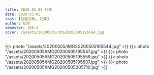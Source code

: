 ```yaml
---
title: 2020.05.05 社集
date: 2020-05-05
tags: [社團活動, 社集]
author: 如月
semester: 108-2
cover: /assets/20200505/IMG20200505195544.jpg
---
```


{{< photo "/assets/20200505/IMG20200505195544.jpg" >}}
{{< photo "/assets/20200505/IMG20200505195547.jpg" >}}
{{< photo "/assets/20200505/IMG20200505195559.jpg" >}}
{{< photo "/assets/20200505/IMG20200505195607.jpg" >}}
{{< photo "/assets/20200505/IMG20200505205710.jpg" >}}
